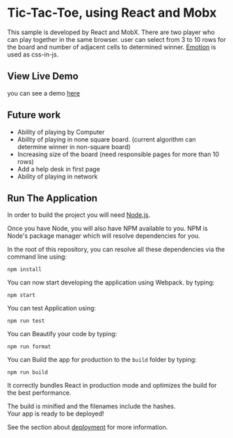 # Tic-Tac-Toe, using React and Mobx

This sample is developed by React and MobX. There are two player who can play together in the same browser. user can select from 3 to 10 rows for the board and number of adjacent cells to determined winner. [Emotion](https://emotion.sh/docs/introduction) is used as css-in-js. 


## View Live Demo

you can see a demo [here](https://619164daac6c77beabc14c29--hopeful-shaw-9db020.netlify.app/)


## Future work

- Ability of playing by Computer
- Ability of playing in none square board. (current algorithm can determine winner in non-square board)
- Increasing size of the board (need responsible pages for more than 10 rows)
- Add a help desk in first page
- Ability of playing in network


## Run The Application

In order to build the project you will need [Node.js](https://nodejs.org/en/).

Once you have Node, you will also have NPM available to you. NPM is Node's
package manager which will resolve dependencies for you.

In the root of this repository, you can resolve all these dependencies via
the command line using:

    npm install
    
You can now start developing the application using Webpack. by typing:

    npm start

You can test Application using:

    npm run test
    
You can Beautify your code by typing:

    npm run format
    
You can Build the app for production to the `build` folder by typing:

    npm run build
    
It correctly bundles React in production mode and optimizes the build for the best performance.

The build is minified and the filenames include the hashes.\
Your app is ready to be deployed!

See the section about [deployment](https://facebook.github.io/create-react-app/docs/deployment) for more information.

